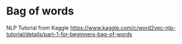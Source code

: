 # Bag of words
NLP Tutorial from Kaggle
https://www.kaggle.com/c/word2vec-nlp-tutorial/details/part-1-for-beginners-bag-of-words